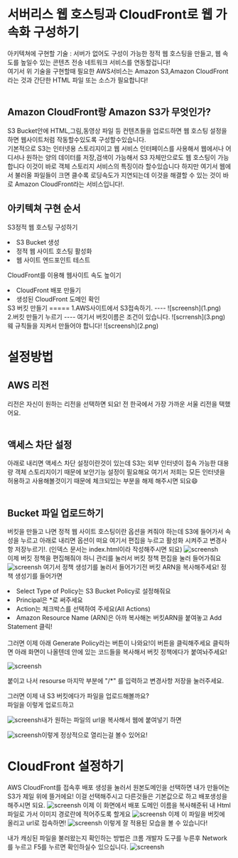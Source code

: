 서버리스 웹 호스팅과 CloudFront로 웹 가속화 구성하기
=====
아키텍쳐에 구현할 기술 : 서버가 없어도 구성이 가능한 정적 웹 호스팅을 만들고, 웹 속도를 높일수 있는 콘텐츠 전송 네트워크 서비스를 연동할겁니다!<br>
여기서 위 기술을 구현할때 필요한 AWS서비스는 Amazon S3,Amazon CloudFront라는 것과 간단한 HTML 파일 또는 소스가 필요합니다!<br><br>

Amazon CloudFront랑 Amazon S3가 무엇인가?<br>
----------
S3 Bucket안에 HTML,그림,동영상 파일 등 컨텐츠들을 업로드하면 웹 호스팅 설정을 하면 웹사이트처럼 작동할수있도록 구성할수있습니다.<br>
기본적으로 S3는 인터넷용 스토리지이고 웹 서비스 인터페이스를 사용해서 웹에서나 어디서나 원하는 양의 데이터를 저장,검색이 가능해서 S3 자체만으로도 웹 호스팅이 가능합니다 이것이 바로 객체 스토리지 서비스의 특징이라 할수있습니다 하지만 여기서 웹에서 불러올 파일들이 크면 클수록 로딩속도가 지연되는데 이것을 해결할 수 있는 것이 바로 Amazon CloudFront라는 서비스입니다!.
<br>

아키텍쳐 구현 순서
----
S3정적 웹 호스팅 구성하기<br>
<li>S3 Bucket 생성
<li>정적 웹 사이트 호스팅 활성화
<li>웹 사이트 엔드포인트 테스트

CloudFront를 이용해 웹사이트 속도 높이기<br>
<li>CloudFront 배포 만들기
<li>생성된 CloudFront 도메인 확인

<br>
S3 버킷 만들기
=====
1.AWS사이트에서 S3접속하기.
----
![screensh](1.png)
<br>
2.버킷 만들기 누르기
----
여기서 버킷이름은 조건이 있습니다.
![scrrensh](3.png)
웨 규칙들을 지켜서 만들어야 합니다!
![screensh](2.png)

설정방법
===
AWS 리전
----
리전은 자신이 원하는 리전을 선택하면 되요! 전 한국에서 가장 가까운 서울 리전을 택했어요.
<br><br>

액세스 차단 설정
----
아래로 내리면 액세스 차단 설정이란것이 있는데 S3는 외부 인터넷이 접속 가능한 대용량 객체 스토리지이기 때문에 보안기능 설정이 필요해요 여기서 저희는 모든 인터넷을 허용하고 사용해볼것이기 때문에 체크되있는 부분을 해제 해주시면 되요😄
<br><br>

Bucket 파일 업로드하기
----
버킷을 만들고 나면 정적 웹 사이트 호스팅이란 옵션을 켜줘야 하는데 S3에 들어가서 속성을 누르고 아래로 내리면 옵션이 떠요 여기서 편집을 누르고 활성화 시켜주고 변경사항 저장누르기!.
(인덱스 문서는 index.html이라 작성해주시면 되요)
![screensh](4.png)
<br>
이제 버킷 정책을 편집해줘야 하니 관리를 눌러서 버킷 정책 편집을 눌러 들어가줘요
![screensh](5.png)
여기서 정책 생성기를 눌러서 들어가기전 버킷 ARN을 복사해주세요! 정책 생성기를 들어가면 <br>

<li>Select Type of Policy는 S3 Bucket Policy로 설정해줘요
<li>Principal은 *로 써주세요
<li>Action는 체크박스를 선택하여 주세요(All Actions)
<li>Amazon Resource Name (ARN)은 아까 복사해논 버킷ARN을 붙여놓고 Add Statement 클릭!
<br>
<br> 
그러면 이제 아래 Generate Policy라는 버튼이 나와요!이 버튼을 클릭해주세요
클릭하면 아래 화면이 나올텐데 안에 있는 코드들을 복사해서 버킷 정책에다가 붙여놔주세요!

![screensh](6.png)

붙이고 나서 resourse 마지막 부분에 "/*" 를 입력하고 변경사항 저장을 눌러주세요.

그러면 이제 내 S3 버킷에다가 파일을 업로드해볼까요?<br>
파일을 이렇게 업로드하고

![screensh](7.png)내가 원하는 파일의 url을 복사해서 웹에 붙여넣기 하면

![screensh](8.png)이렇게 정상적으로 열리는걸 볼수 있어요!

CloudFront 설정하기
====
AWS CloudFront를 접속후 배포 생성을 눌러서 원본도메인을 선택하면 내가 만들어논 S3가 제일 위에 뜰거에요! 이걸 선택해주시고 다른것들은 기본값으로 하고 배포생성을 해주시면 되요.
![screensh](9.png)
이제 이 화면에서 배포 도메인 이름을 복사해준뒤 내 Html 파일로 가서 이미지 경로란에 적어주도록 할게요
![screensh](10.png)
이제 이 파일을 버킷에 올리고 url로 접속하면!
![screensh](11.png)
이렇게 잘 적용된 모습을 볼 수 있습니다!
<br>

내가 캐싱된 파일을 불러왔는지 확인하는 방법은 크롬 개발자 도구를 누른후 Network를 누르고 F5를 누르면 확인하실수 있으십니다.
![screensh](12.png)